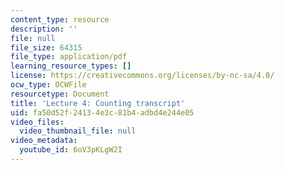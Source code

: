 ```yaml
---
content_type: resource
description: ''
file: null
file_size: 64315
file_type: application/pdf
learning_resource_types: []
license: https://creativecommons.org/licenses/by-nc-sa/4.0/
ocw_type: OCWFile
resourcetype: Document
title: 'Lecture 4: Counting transcript'
uid: fa50d52f-2413-4e3c-81b4-adbd4e244e05
video_files:
  video_thumbnail_file: null
video_metadata:
  youtube_id: 6oV3pKLgW2I
---
```

